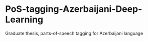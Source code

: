 # PoS-tagging-Azerbaijani-Deep-Learning
Graduate thesis, parts-of-speech tagging for Azerbaijani language
